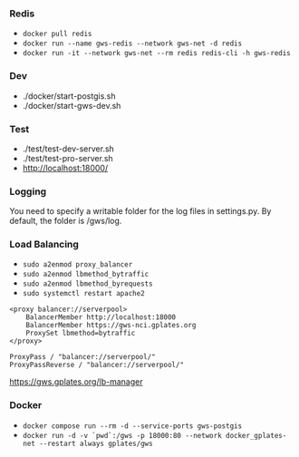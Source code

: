 ### Redis

- `docker pull redis`
- `docker run --name gws-redis --network gws-net -d redis`
- `docker run -it --network gws-net --rm redis redis-cli -h gws-redis`

### Dev

- ./docker/start-postgis.sh
- ./docker/start-gws-dev.sh

### Test

- ./test/test-dev-server.sh
- ./test/test-pro-server.sh
- <http://localhost:18000/>

### Logging

You need to specify a writable folder for the log files in settings.py. By default, the folder is /gws/log.

### Load Balancing

- `sudo a2enmod proxy_balancer`
- `sudo a2enmod lbmethod_bytraffic`
- `sudo a2enmod lbmethod_byrequests`
- `sudo systemctl restart apache2`

```
<proxy balancer://serverpool>
    BalancerMember http://localhost:18000
    BalancerMember https://gws-nci.gplates.org
    ProxySet lbmethod=bytraffic
</proxy>
```
```
ProxyPass / "balancer://serverpool/"
ProxyPassReverse / "balancer://serverpool/"
```

https://gws.gplates.org/lb-manager

### Docker

- `docker compose run --rm -d --service-ports gws-postgis`
- ``docker run -d -v `pwd`:/gws -p 18000:80 --network docker_gplates-net --restart always gplates/gws``